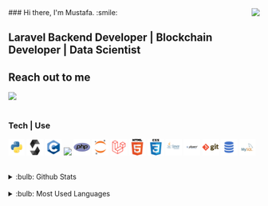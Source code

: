 <img src="https://media.giphy.com/media/qgQUggAC3Pfv687qPC/giphy.gif" align="right" with="400" height="250">
### Hi there, I'm Mustafa. :smile:

## Laravel Backend Developer | Blockchain Developer | Data Scientist

## Reach out to me

[<img  width="33" src="https://unpkg.com/simple-icons@v4/icons/linkedin.svg" align="left" />][linkedin]

<br/><br/>

### Tech | Use <br/>

<img src="https://raw.githubusercontent.com/github/explore/80688e429a7d4ef2fca1e82350fe8e3517d3494d/topics/python/python.png" with="33" height="33" /> <img src="https://raw.githubusercontent.com/github/explore/ba9de12f88fd08825c51928e91f1678cb5c94b26/topics/solidity/solidity.png" with="33" height="33" />  <img src="https://raw.githubusercontent.com/github/explore/f3e22f0dca2be955676bc70d6214b95b13354ee8/topics/c/c.png" with="33" height="33" /> <img src="https://www.hakyazilim.com/wp-content/uploads/2020/02/net.png" with="33" height="33" /> <img src="https://raw.githubusercontent.com/github/explore/ccc16358ac4530c6a69b1b80c7223cd2744dea83/topics/php/php.png" with="33" height="33" />  <img src="https://raw.githubusercontent.com/github/explore/80688e429a7d4ef2fca1e82350fe8e3517d3494d/topics/jupyter-notebook/jupyter-notebook.png" with="33" height="33" /> <img src="https://raw.githubusercontent.com/github/explore/56a826d05cf762b2b50ecbe7d492a839b04f3fbf/topics/laravel/laravel.png" with="33" height="33" /> <img src="https://raw.githubusercontent.com/github/explore/80688e429a7d4ef2fca1e82350fe8e3517d3494d/topics/html/html.png" with="33" height="33" /> <img src="https://raw.githubusercontent.com/github/explore/80688e429a7d4ef2fca1e82350fe8e3517d3494d/topics/css/css.png" with="33" height="33" /> <img src="https://raw.githubusercontent.com/github/explore/80688e429a7d4ef2fca1e82350fe8e3517d3494d/topics/java/java.png" with="33" height="33" /> <img src="https://raw.githubusercontent.com/github/explore/80688e429a7d4ef2fca1e82350fe8e3517d3494d/topics/jquery/jquery.png" with="33" height="33" /> <img src="https://raw.githubusercontent.com/github/explore/80688e429a7d4ef2fca1e82350fe8e3517d3494d/topics/git/git.png" with="33" height="33" /> <img src="https://raw.githubusercontent.com/github/explore/80688e429a7d4ef2fca1e82350fe8e3517d3494d/topics/sql/sql.png
" with="33" height="33" /> <img src="https://raw.githubusercontent.com/github/explore/80688e429a7d4ef2fca1e82350fe8e3517d3494d/topics/mysql/mysql.png
" with="33" height="33" /> 

<br/>
<details>
<summary> :bulb: Github Stats</summary>
<img src="https://github-readme-stats.vercel.app/api?username=mmstfkc&theme=cobalt">
</details>

<br/>
<details>
<summary> :bulb: Most Used Languages</summary>
<img src="https://github-readme-stats.vercel.app/api/top-langs/?username=mmstfkc&layout=compact">
</details>







[linkedin]: https://www.linkedin.com/in/mmstfkc/